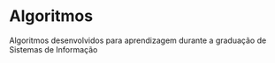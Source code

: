 # Algoritmos
 Algoritmos desenvolvidos para aprendizagem durante a graduação de Sistemas de Informação
 
